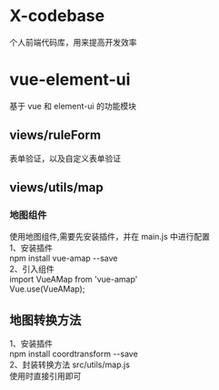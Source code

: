 # X-codebase

个人前端代码库，用来提高开发效率

# vue-element-ui

基于 vue 和 element-ui 的功能模块

## views/ruleForm

表单验证，以及自定义表单验证

## views/utils/map

### 地图组件

使用地图组件,需要先安装插件，并在 main.js 中进行配置  
1、安装插件  
npm install vue-amap --save  
2、引入组件  
import VueAMap from 'vue-amap'  
Vue.use(VueAMap);

## 地图转换方法

1、安装插件  
npm install coordtransform --save  
2、封装转换方法 src/utils/map.js  
使用时直接引用即可
